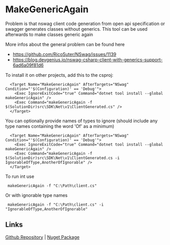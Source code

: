 # MakeGenericAgain
Problem is that nswag client code generation from open api specification or swagger generates classes without generics. This tool can be used afterwards to make classes generic again

More infos about the general problem can be found here
 - https://github.com/RicoSuter/NSwag/issues/1139
 - https://blog.devgenius.io/nswag-csharp-client-with-generics-support-6ad6a09f81d6


To install it on other projects, add this to the csproj:

```
  <Target Name="MakeGenericAgain" AfterTargets="NSwag" Condition="'$(Configuration)' == 'Debug'">
    <Exec IgnoreExitCode="true" Command="dotnet tool install --global makeGenericAgain" />
    <Exec Command="makeGenericAgain -f $(SolutionDir)src\SDK\Net\v1\ClientGenerated.cs" />
  </Target>
```

You can optionally provide names of types to ignore (should include any type names containing the word 'Of' as a minimum)

```
  <Target Name="MakeGenericAgain" AfterTargets="NSwag" Condition="'$(Configuration)' == 'Debug'">
    <Exec IgnoreExitCode="true" Command="dotnet tool install --global makeGenericAgain" />
    <Exec Command="makeGenericAgain -f $(SolutionDir)src\SDK\Net\v1\ClientGenerated.cs -i IgnorableOfType,AnotherOfIgnorable" />
  </Target>
```

To run int use
```
 makeGenericAgain -f "C:\Path\client.cs"
```

Or with ignorable type names

```
 makeGenericAgain -f "C:\Path\client.cs" -i "IgnorableOfType,AnotherOfIgnorable"
```


## Links
[Github Repository](https://github.com/fgilde/MakeGenericAgain) | 
[Nuget Package](https://www.nuget.org/packages/MakeGenericAgain/)
#
